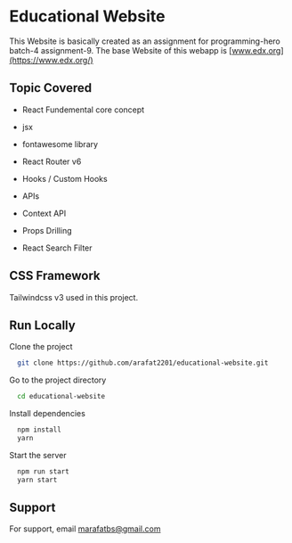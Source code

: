 
# Educational Website
This Website is basically created as an assignment for  programming-hero 
batch-4 assignment-9. The base Website of this webapp is  [www.edx.org](https://www.edx.org/)



## Topic Covered

- React Fundemental core concept
- jsx
- fontawesome library

- React Router v6 

- Hooks / Custom Hooks

- APIs

- Context API

- Props Drilling 

- React Search Filter

## CSS Framework

Tailwindcss v3 used in this project.



## Run Locally

Clone the project

```bash
  git clone https://github.com/arafat2201/educational-website.git
```

Go to the project directory

```bash
  cd educational-website
```

Install dependencies

```bash
  npm install
  yarn
```

Start the server

```bash
  npm run start 
  yarn start
```


## Support

For support, email marafatbs@gmail.com 

